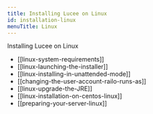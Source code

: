 ```yaml
---
title: Installing Lucee on Linux
id: installation-linux
menuTitle: Linux
---
```


Installing Lucee on Linux

* [[linux-system-requirements]]
* [[linux-launching-the-installer]]
* [[linux-installing-in-unattended-mode]]
* [[changing-the-user-account-railo-runs-as]]
* [[linux-upgrade-the-JRE]]
* [[linux-installation-on-centos-linux]]
* [[preparing-your-server-linux]]	
